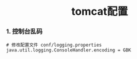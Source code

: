 <center><h1>tomcat配置</h1></center>

### 1. 控制台乱码

```
# 修改配置文件 conf/logging.properties
java.util.logging.ConsoleHandler.encoding = GBK
```

